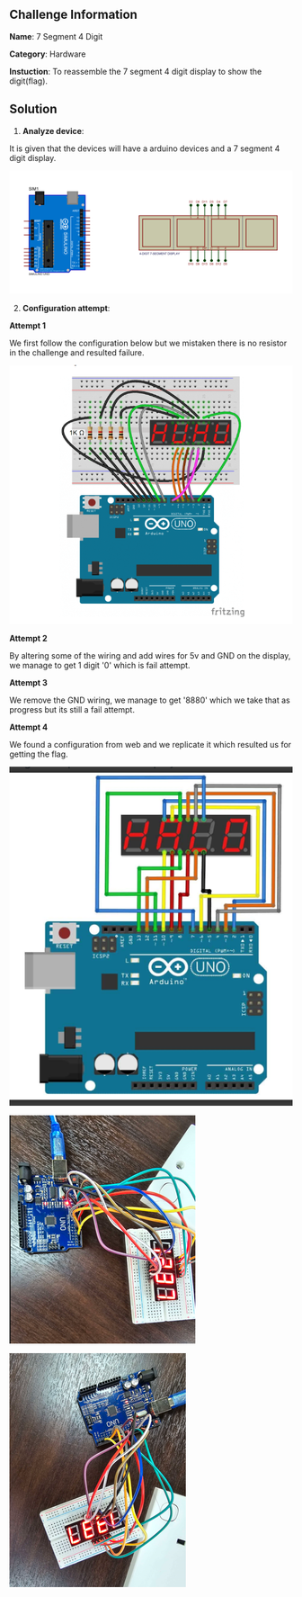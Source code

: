 ## Challenge Information
**Name**: 7 Segment 4 Digit

**Category**: Hardware 

**Instuction**: To reassemble the 7 segment 4 digit display to show the digit(flag).

## Solution
1. **Analyze device**:

It is given that the devices will have a arduino devices and a 7 segment 4 digit display.

![Alt text](image.png)

2. **Configuration attempt**:

**Attempt 1**

We first follow the configuration below but we mistaken there is no resistor in the challenge and resulted failure.

![Alt text](image-1.png)

**Attempt 2**

By altering some of the wiring and add wires for 5v and GND on the display, we manage to get 1 digit '0' which is fail attempt.

**Attempt 3**

We remove the GND wiring, we manage to get '8880' which we take that as progress but its still a fail attempt.

**Attempt 4**

We found a configuration from web and we replicate it which resulted us for getting the flag.

![Alt text](image-2.png)

![Alt text](image-3.png)

![Alt text](image-4.png)